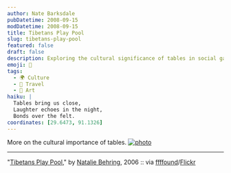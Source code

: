 ```yaml
---
author: Nate Barksdale
pubDatetime: 2008-09-15
modDatetime: 2008-09-15
title: Tibetans Play Pool
slug: tibetans-play-pool
featured: false
draft: false
description: Exploring the cultural significance of tables in social gatherings and leisure activities, as illustrated by Tibetans playing pool.
emoji: 🎱
tags:
  - 🌍 Culture
  - 📍 Travel
  - 🎨 Art
haiku: |
  Tables bring us close,  
  Laughter echoes in the night,  
  Bonds over the felt.
coordinates: [29.6473, 91.1326]
---
```


More on the cultural importance of tables. [![photo](http://culture-making.com/media/93382660_04d160d5b3_o.jpg)](http://www.flickr.com/photos/chinapix/93382660/)

---

"[Tibetans Play Pool](http://www.flickr.com/photos/chinapix/93382660/sizes/o/)," by [Natalie Behring](http://nataliebehring.com/), 2006 :: via [ffffound](https://www.google.com/search?q=%22ffffound%22%20ffffound.com)/[Flickr](http://www.flickr.com/photos/chinapix/93382660/sizes/o/)
